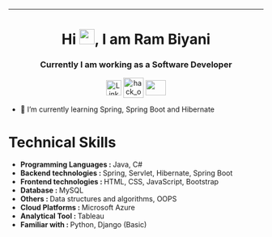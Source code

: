 <hr>
  <h1 align="center">Hi <img src="https://github.com/TheDudeThatCode/TheDudeThatCode/blob/master/Assets/Hi.gif" width="30px">, I am Ram Biyani </h1>
  <h3 align="center">Currently I am working as a Software Developer</h3>
<p align="center">
  <a href="https://www.linkedin.com/in/rambiyani/" target="blank"><img align="center" src="https://icon2.cleanpng.com/20180320/rbe/kisspng-linkedin-computer-icons-social-media-professional-png-linkedin-transparent-5ab1766dcafc38.5216273615215796298314.jpg" alt="LinkedIn" height="30" width="30" /></a>  
   <a href="https://www.hackerrank.com/ramsbiyani" target="blank"><img align="center" src="https://cdn.worldvectorlogo.com/logos/hackerrank.svg" alt="hack_ovindu" height="40" width="40" /></a>
   <a href = "mailto: biyaniram36@gmail.com"><img align="center" src="https://seeklogo.com/images/G/gmail-new-2020-logo-32DBE11BB4-seeklogo.com.png" height="30" width="40" /></a>

<!-- 🔭 At that movement I am doing BCA (Bachelors of Computer Application) -->
- 🌱 I’m currently learning Spring, Spring Boot and Hibernate
<!-- - 👯 open source contributor -->
<!-- - 💬 Ask me about **MongoDB** **Express** **React JS** **Node JS** -->
<!-- - 📫 How to reach me: aliashfak178@gmail.com -->
<!-- - 😄 Pronouns: Pronouns: I, you, he, it, they, this -->
<!-- - ⚡  Fun fact: I spend almost 5-6 hours Learning everyday -->




# Technical Skills

- <b>Programming Languages    :   </b> Java, C#  
- <b>Backend technologies     :   </b> Spring, Servlet, Hibernate, Spring Boot
- <b>Frontend technologies	  :   </b> HTML, CSS, JavaScript, Bootstrap     
- <b>Database                 :   </b> MySQL                                  
- <b>Others                   :   </b> Data structures and algorithms, OOPS 
- <b>Cloud Platforms          :   </b> Microsoft Azure                      
- <b>Analytical Tool	        :   </b> Tableau                              
- <b>Familiar with	          :   </b> Python, Django (Basic)            


<!--  -->
<!-- <b>Porgramming Languages :</b> C++, C#, Python  -->
